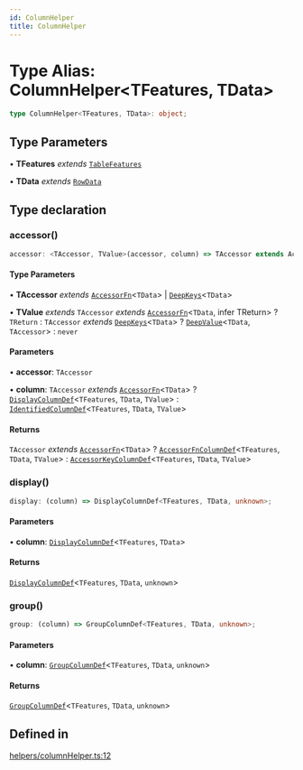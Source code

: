 ```yaml
---
id: ColumnHelper
title: ColumnHelper
---
```


# Type Alias: ColumnHelper\<TFeatures, TData\>

```ts
type ColumnHelper<TFeatures, TData>: object;
```

## Type Parameters

• **TFeatures** *extends* [`TableFeatures`](../interfaces/tablefeatures.md)

• **TData** *extends* [`RowData`](rowdata.md)

## Type declaration

### accessor()

```ts
accessor: <TAccessor, TValue>(accessor, column) => TAccessor extends AccessorFn<TData> ? AccessorFnColumnDef<TFeatures, TData, TValue> : AccessorKeyColumnDef<TFeatures, TData, TValue>;
```

#### Type Parameters

• **TAccessor** *extends* [`AccessorFn`](accessorfn.md)\<`TData`\> \| [`DeepKeys`](deepkeys.md)\<`TData`\>

• **TValue** *extends* `TAccessor` *extends* [`AccessorFn`](accessorfn.md)\<`TData`, infer TReturn\> ? `TReturn` : `TAccessor` *extends* [`DeepKeys`](deepkeys.md)\<`TData`\> ? [`DeepValue`](deepvalue.md)\<`TData`, `TAccessor`\> : `never`

#### Parameters

• **accessor**: `TAccessor`

• **column**: `TAccessor` *extends* [`AccessorFn`](accessorfn.md)\<`TData`\> ? [`DisplayColumnDef`](displaycolumndef.md)\<`TFeatures`, `TData`, `TValue`\> : [`IdentifiedColumnDef`](identifiedcolumndef.md)\<`TFeatures`, `TData`, `TValue`\>

#### Returns

`TAccessor` *extends* [`AccessorFn`](accessorfn.md)\<`TData`\> ? [`AccessorFnColumnDef`](accessorfncolumndef.md)\<`TFeatures`, `TData`, `TValue`\> : [`AccessorKeyColumnDef`](accessorkeycolumndef.md)\<`TFeatures`, `TData`, `TValue`\>

### display()

```ts
display: (column) => DisplayColumnDef<TFeatures, TData, unknown>;
```

#### Parameters

• **column**: [`DisplayColumnDef`](displaycolumndef.md)\<`TFeatures`, `TData`\>

#### Returns

[`DisplayColumnDef`](displaycolumndef.md)\<`TFeatures`, `TData`, `unknown`\>

### group()

```ts
group: (column) => GroupColumnDef<TFeatures, TData, unknown>;
```

#### Parameters

• **column**: [`GroupColumnDef`](groupcolumndef.md)\<`TFeatures`, `TData`, `unknown`\>

#### Returns

[`GroupColumnDef`](groupcolumndef.md)\<`TFeatures`, `TData`, `unknown`\>

## Defined in

[helpers/columnHelper.ts:12](https://github.com/TanStack/table/blob/b1e6b79157b0debc7222660572b06c8b857f4605/packages/table-core/src/helpers/columnHelper.ts#L12)
